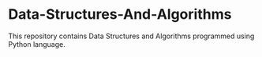 # Data-Structures-And-Algorithms
This repository contains Data Structures and Algorithms programmed using Python language.
